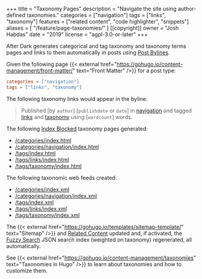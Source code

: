 +++
title = "Taxonomy Pages"
description = "Navigate the site using author-defined taxonomies."
categories = ["navigation"]
tags = ["links", "taxonomy"]
features = ["related content", "code highlighter", "snippets"]
aliases = [
  "/feature/page-taxonomies/"
]
[[copyright]]
  owner = "Josh Habdas"
  date = "2019"
  license = "agpl-3.0-or-later"
+++

After Dark generates categorical and tag taxonomy and taxonomy terms pages and links to them automatically in posts using [Post Bylines](../post-bylines).

Given the following page {{< external href="https://gohugo.io/content-management/front-matter/" text="Front Matter" />}} for a post type:

```toml
categories = ["navigation"]
tags = ["links", "taxonomy"]
```

The following taxonomy links would appear in the byline:

> Published [by `author`] [`publishdate` or `date`] in [navigation](/categories/navigation) and tagged [links](/tags/links) and [taxonomy](/tags/taxonomy) using [`wordcount`] words.

The following [Index Blocked](../index-blocking) taxonomy pages generated:

- [/categories/index.html](/categories/index.html)
- [/categories/navigation/index.html](/categories/navigation/index.html)
- [/tags/index.html](/tags/index.html)
- [/tags/links/index.html](/tags/links/index.html)
- [/tags/taxonomy/index.html](/tags/taxonomy/index.html)

The following taxonomic web feeds created:

- [/categories/index.xml](/categories/index.xml)
- [/categories/navigation/index.xml](/categories/navigation/index.xml)
- [/tags/index.xml](/tags/index.xml)
- [/tags/links/index.xml](/tags/links/index.xml)
- [/tags/taxonomy/index.xml](/tags/taxonomy/index.xml)

The {{< external href="https://gohugo.io/templates/sitemap-template/" text="Sitemap" />}} and [Related Content](../related-content) updated and, if activated, the [Fuzzy Search](../fuzzy-search) JSON search index (weighted on taxonomy) regenerated, all automatically.

See {{< external href="https://gohugo.io/content-management/taxonomies" text="Taxonomies in Hugo" />}} to learn about taxonomies and how to customize them.
